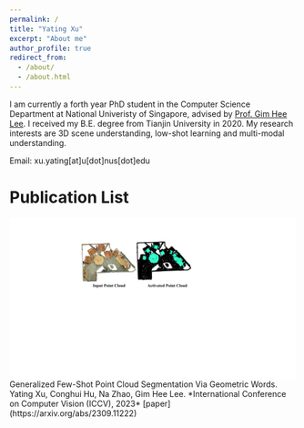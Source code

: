 ```yaml
---
permalink: /
title: "Yating Xu"
excerpt: "About me"
author_profile: true
redirect_from: 
  - /about/
  - /about.html
---
```


I am currently a forth year PhD student in the Computer Science Department at National Univeristy of Singapore, advised by [Prof. Gim Hee Lee](https://www.comp.nus.edu.sg/cs/people/leegh/). I received my B.E. degree from Tianjin University in 2020. My research interests are 3D scene understanding, low-shot learning and multi-modal understanding.

Email: xu.yating[at]u[dot]nus[dot]edu

Publication List
====================================
<img align="left" src="../images/gw.pdf"/>
Generalized Few-Shot Point Cloud Segmentation Via Geometric Words.
Yating Xu, Conghui Hu, Na Zhao, Gim Hee Lee.
*International Conference on Computer Vision (ICCV), 2023*
[paper](https://arxiv.org/abs/2309.11222)

